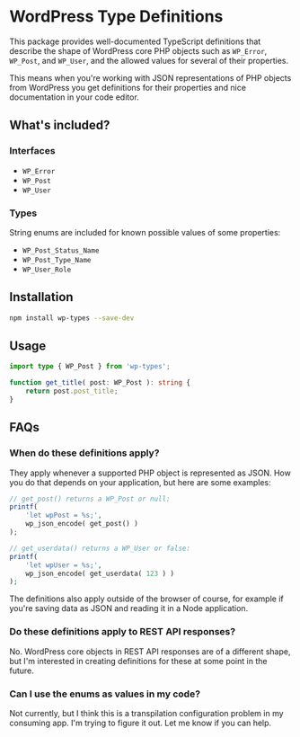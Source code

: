 # WordPress Type Definitions

This package provides well-documented TypeScript definitions that describe the shape of WordPress core PHP objects such as `WP_Error`, `WP_Post`, and `WP_User`, and the allowed values for several of their properties.

This means when you're working with JSON representations of PHP objects from WordPress you get definitions for their properties and nice documentation in your code editor.

## What's included?

### Interfaces

* `WP_Error`
* `WP_Post`
* `WP_User`

### Types

String enums are included for known possible values of some properties:

* `WP_Post_Status_Name`
* `WP_Post_Type_Name`
* `WP_User_Role`

## Installation

```sh
npm install wp-types --save-dev
```

## Usage

```ts
import type { WP_Post } from 'wp-types';

function get_title( post: WP_Post ): string {
	return post.post_title;
}
```

## FAQs

### When do these definitions apply?

They apply whenever a supported PHP object is represented as JSON. How you do that depends on your application, but here are some examples:

```php
// get_post() returns a WP_Post or null:
printf(
	'let wpPost = %s;',
	wp_json_encode( get_post() )
);

// get_userdata() returns a WP_User or false:
printf(
	'let wpUser = %s;',
	wp_json_encode( get_userdata( 123 ) )
);
```

The definitions also apply outside of the browser of course, for example if you're saving data as JSON and reading it in a Node application.

### Do these definitions apply to REST API responses?

No. WordPress core objects in REST API responses are of a different shape, but I'm interested in creating definitions for these at some point in the future.

### Can I use the enums as values in my code?

Not currently, but I think this is a transpilation configuration problem in my consuming app. I'm trying to figure it out. Let me know if you can help.
